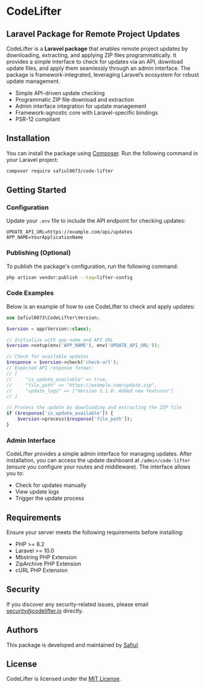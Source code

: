 # CodeLifter
## Laravel Package for Remote Project Updates

CodeLifter is a **Laravel package** that enables remote project updates by downloading, extracting, and applying ZIP files programmatically. It provides a simple interface to check for updates via an API, download update files, and apply them seamlessly through an admin interface. The package is framework-integrated, leveraging Laravel’s ecosystem for robust update management.

- Simple API-driven update checking
- Programmatic ZIP file download and extraction
- Admin interface integration for update management
- Framework-agnostic core with Laravel-specific bindings
- PSR-12 compliant

## Installation

You can install the package using [Composer](https://getcomposer.org). Run the following command in your Laravel project:

```bash
composer require safiul0073/code-lifter
```

## Getting Started

### Configuration

Update your `.env` file to include the API endpoint for checking updates:

```env
UPDATE_API_URL=https://example.com/api/updates
APP_NAME=YourApplicationName
```
### Publishing (Optional)

To publish the package's configuration, run the following command:

```bash
php artisan vendor:publish --tag=lifter-config
```

### Code Examples

Below is an example of how to use CodeLifter to check and apply updates:

```php
use Safiul0073\CodeLifter\Version;

$version = app(Version::class);

// Initialize with app name and API URL
$version->setup(env('APP_NAME'), env('UPDATE_API_URL'));

// Check for available updates
$response = $version->check('check-url');
// Expected API response format:
// [
//     "is_update_available" => true,
//     "file_path" => "https://example.com/update.zip",
//     "update_logs" => ["Version 1.1.0: Added new features"]
// ]

// Process the update by downloading and extracting the ZIP file
if ($response['is_update_available']) {
    $version->process($response['file_path']);
}
```

### Admin Interface

CodeLifter provides a simple admin interface for managing updates. After installation, you can access the update dashboard at `/admin/code-lifter` (ensure you configure your routes and middleware). The interface allows you to:

- Check for updates manually
- View update logs
- Trigger the update process

## Requirements

Ensure your server meets the following requirements before installing:

- PHP >= 8.2
- Laravel >= 10.0
- Mbstring PHP Extension
- ZipArchive PHP Extension
- cURL PHP Extension

## Security

If you discover any security-related issues, please email security@codelifter.io directly.

## Authors

This package is developed and maintained by [Safiul](https://github.com/safiul0073).

## License

CodeLifter is licensed under the [MIT License](LICENSE).

